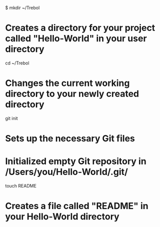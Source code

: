 $ mkdir ~/Trebol
# Creates a directory for your project called "Hello-World" in your user directory


cd ~/Trebol
# Changes the current working directory to your newly created directory


git init
# Sets up the necessary Git files

# Initialized empty Git repository in /Users/you/Hello-World/.git/

touch README
# Creates a file called "README" in your Hello-World directory